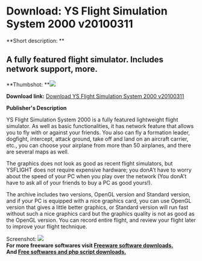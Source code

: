 # Download: YS Flight Simulation System 2000 v20100311

**Short description: **

## A fully featured flight simulator. Includes network support, more.

  
**Thumbshot: **![](http://www.freewarefiles.com/screenshot/ys_flight_sim_md.gif)   
  
**Download link:** [Download YS Flight Simulation System 2000 v20100311](http://freesoftwares.boysofts.com/YS-Flight-Simulation-System_program_3443.html)  
  

**Publisher's Description**  
  

YS Flight Simulation System 2000 is a fully featured lightweight flight
simulator. As well as basic functionalities, it has network feature that
allows you to fly with or against your friends. You also can fly a formation
leader, dogfight, intercept, attack ground, take off and land on an aircraft
carrier, etc., you can choose your airplane from more than 50 airplanes, and
there are several maps as well.

The graphics does not look as good as recent flight simulators, but YSFLIGHT
does not require expensive hardware; you donA't have to worry about the speed
of your PC when you play over the network (You donA't have to ask all of your
friends to buy a PC as good yours!).

The archive includes two versions, OpenGL version and Standard version, and if
your PC is equipped with a nice graphics card, you can use OpenGL version that
gives a little better graphics, or Standard version will run fast without such
a nice graphics card but the graphics quality is not as good as the OpenGL
version. You can record entire flight, and review your flight later to improve
your flight technique.

  
  
Screenshot: ![](http://www.freewarefiles.com/screenshot/ys_flight_sim.gif)  
**For more freeware softwares visit [Freeware software downloads.](http://freesoftwares.boysofts.com/)**   
**And [Free softwares and php script downloads.](http://www.boysofts.com/)**

